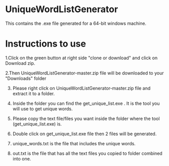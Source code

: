 # UniqueWordListGenerator

This contains the .exe file generated for a 64-bit windows machine.

Instructions to use
====================

1.Click on the green button at right side "clone or download" and click on Download zip.

2.Then UniqueWordListGenerator-master.zip file will be downloaded to your "Downloads" folder

3. Please right click on UniqueWordListGenerator-master.zip file and extract it to a folder.

4. Inside the folder you can find the get_unique_list.exe . It is the tool you will use to get unique words.

5. Please copy the text file/files you want inside the folder where the tool (get_unique_list.exe) is.

6. Double click on get_unique_list.exe file then 2 files will be generated.

7. unique_words.txt is the file that includes the unique words.

8. out.txt is the file that has all the text files you copied to folder combined into one.


